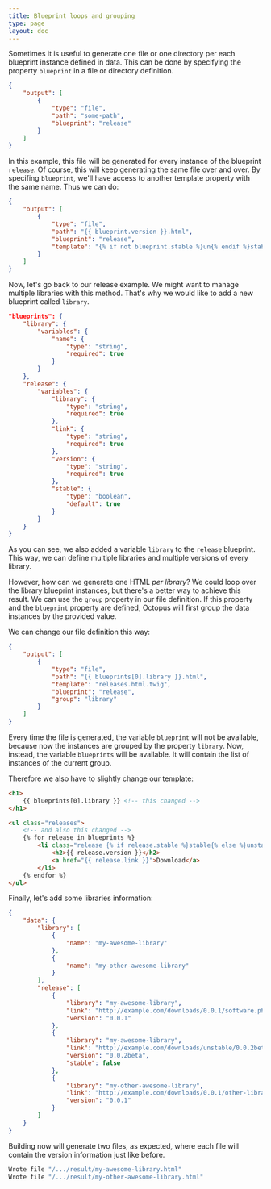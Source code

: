 ```yaml
---
title: Blueprint loops and grouping
type: page
layout: doc
---
```


Sometimes it is useful to generate one file or one directory per each blueprint instance defined in data.
This can be done by specifying the property `blueprint` in a file or directory definition.

```json
{
    "output": [
        {
            "type": "file",
            "path": "some-path",
            "blueprint": "release"
        }
    ]
}
```

In this example, this file will be generated for every instance of the blueprint `release`.
Of course, this will keep generating the same file over and over. By specifing `blueprint`,
we'll have access to another template property with the same name. Thus we can do:

```json
{
    "output": [
        {
            "type": "file",
            "path": "{{ blueprint.version }}.html",
            "blueprint": "release",
            "template": "{% if not blueprint.stable %}un{% endif %}stable.html.twig"
        }
    ]
}
```

Now, let's go back to our release example. We might want to manage multiple libraries
with this method. That's why we would like to add a new blueprint called `library`.

```json
"blueprints": {
    "library": {
        "variables": {
            "name": {
                "type": "string",
                "required": true
            }
        }
    },
    "release": {
        "variables": {
            "library": {
                "type": "string",
                "required": true
            },
            "link": {
                "type": "string",
                "required": true
            },
            "version": {
                "type": "string",
                "required": true
            },
            "stable": {
                "type": "boolean",
                "default": true
            }
        }
    }
}
```

As you can see, we also added a variable `library` to the `release` blueprint.
This way, we can define multiple libraries and multiple versions of every library.

However, how can we generate one HTML _per library_? We could loop over the library
blueprint instances, but there's a better way to achieve this result. We can use
the `group` property in our file definition. If this property and the `blueprint`
property are defined, Octopus will first group the data instances by the provided value.

We can change our file definition this way:

```json
{
    "output": [
        {
            "type": "file",
            "path": "{{ blueprints[0].library }}.html",
            "template": "releases.html.twig",
            "blueprint": "release",
            "group": "library"
        }
    ]
}
```

Every time the file is generated, the variable `blueprint` will not be available, because
now the instances are grouped by the property `library`. Now, instead, the variable
`blueprints` will be available. It will contain the list of instances of the current group.

Therefore we also have to slightly change our template:

```html
<h1>
    {{ blueprints[0].library }} <!-- this changed -->
</h1>

<ul class="releases">
    <!-- and also this changed -->
    {% for release in blueprints %}
        <li class="release {% if release.stable %}stable{% else %}unstable{% endif %}">
            <h2>{{ release.version }}</h2>
            <a href="{{ release.link }}">Download</a>
        </li>
    {% endfor %}
</ul>
```

Finally, let's add some libraries information:

```json
{
    "data": {
        "library": [
            {
                "name": "my-awesome-library"
            },
            {
                "name": "my-other-awesome-library"
            }
        ],
        "release": [
            {
                "library": "my-awesome-library",
                "link": "http://example.com/downloads/0.0.1/software.phar",
                "version": "0.0.1"
            },
            {
                "library": "my-awesome-library",
                "link": "http://example.com/downloads/unstable/0.0.2beta/software.phar",
                "version": "0.0.2beta",
                "stable": false
            },
            {
                "library": "my-other-awesome-library",
                "link": "http://example.com/downloads/0.0.1/other-library.phar",
                "version": "0.0.1"
            }
        ]
    }
}
```

Building now will generate two files, as expected, where each file will contain
the version information just like before.

```bash
Wrote file "/.../result/my-awesome-library.html"
Wrote file "/.../result/my-other-awesome-library.html"
```
